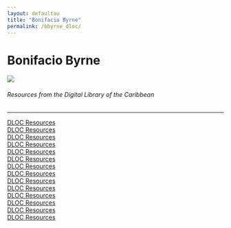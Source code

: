 ```yaml
---
layout: defaultau
title: "Bonifacio Byrne"
permalink: /bbyrne_dloc/
---
```

<!-- partial:index.partial.html -->
<div class="content">
    <h1>Bonifacio Byrne</h1>
    <div class="quote">
        <div><img src="https://sidebarwriting.files.wordpress.com/2016/04/dsc_0109.jpg" class="logo"></div>
    </div>
    <body>
    <h6>Resources from the Digital Library of the Caribbean</h6><hr> 
        <a href="https://www.dloc.com/AA00088159/00001/images" target="_blank">DLOC Resources</a><br>
        <a href="https://www.dloc.com/AA00058344/00001/images" target="_blank">DLOC Resources</a><br>
        <a href="https://www.dloc.com/AA00077699/00001/images" target="_blank">DLOC Resources</a><br>
        <a href="https://www.dloc.com/UF00015180/00655/images" target="_blank">DLOC Resources</a><br>  
        <a href="https://www.dloc.com/AA00085646/00001/images" target="_blank">DLOC Resources</a><br>
        <a href="https://www.dloc.com/AA00089813/00001/images" target="_blank">DLOC Resources</a><br>  
        <a href="https://www.dloc.com/AA00063578/00017/images" target="_blank">DLOC Resources</a><br> 
        <a href="https://www.dloc.com/AA00063578/00016/images" target="_blank">DLOC Resources</a><br>
        <a href="https://www.dloc.com/UF00015180/00657/images" target="_blank">DLOC Resources</a><br>  
        <a href="https://www.dloc.com/AA00059285/00001/images" target="_blank">DLOC Resources</a><br>   
        <a href="https://www.dloc.com/UF00098942/00551/pdf" target="_blank">DLOC Resources</a><br>  
        <a href="https://www.dloc.com/UF00074137/00001/images" target="_blank">DLOC Resources</a><br>   
        <a href="https://www.dloc.com/AA00046724/00037/images" target="_blank">DLOC Resources</a><br>  
        <a href="https://www.dloc.com/AA00019221/00001/pdf" target="_blank">DLOC Resources</a><br>  
    </body> 
          </div>
  <!-- partial -->
<script src='https://cdnjs.cloudflare.com/ajax/libs/jquery/3.1.1/jquery.min.js'></script><script  src="{{ site.baseurl }}/assets/js/authorscript.js"></script>